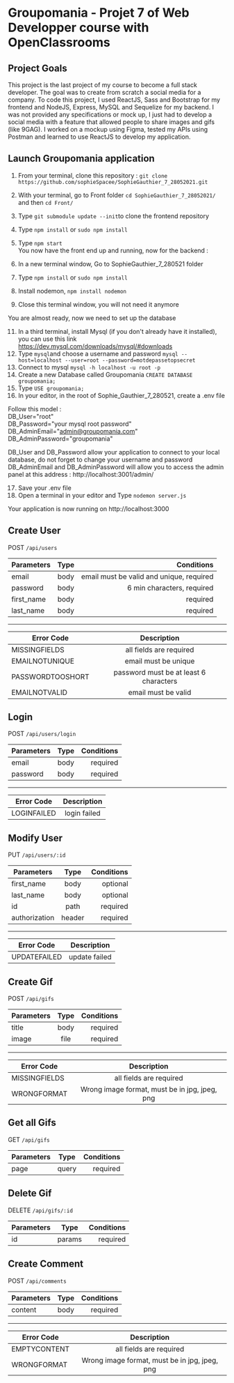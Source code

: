 # Groupomania - Projet 7 of Web Developper course with OpenClassrooms

## Project Goals 

This project is the last project of my course to become a full stack developer. The goal was to create from scratch a social media for a company. To code this project, I used ReactJS, Sass and Bootstrap for my frontend and NodeJS, Express, MySQL and Sequelize for my backend. 
I was not provided any specifications or mock up, I just had to develop a social media with a feature that allowed people to share images and gifs (like 9GAG). I worked on a mockup using Figma, tested my APIs using Postman and learned to use ReactJS to develop my application. 

## Launch Groupomania application

1. From your terminal, clone this repository :
   `git clone https://github.com/sophieSpacee/SophieGauthier_7_28052021.git`
2. With your terminal, go to Front folder
   `cd SophieGauthier_7_28052021/` and then `cd Front/`
3. Type `git submodule update --init`to clone the frontend repository
4. Type `npm install` or `sudo npm install`
5. Type `npm start`
   <br/>
   You now have the front end up and running, now for the backend :
   <br/>

6. In a new terminal window, Go to SophieGauthier_7_280521 folder
7. Type `npm install` or `sudo npm install`
8. Install nodemon, `npm install nodemon`
9. Close this terminal window, you will not need it anymore
   <br/>

You are almost ready, now we need to set up the database
<br/>

11. In a third terminal, install Mysql (if you don't already have it installed), you can use this link https://dev.mysql.com/downloads/mysql/#downloads
12. Type `mysql`and choose a username and password `mysql --host=localhost --user=root --password=motdepassetopsecret`
13. Connect to mysql `mysql -h localhost -u root -p`
14. Create a new Database called Groupomania `CREATE DATABASE groupomania;`
15. Type `USE groupomania;`
16. In your editor, in the root of Sophie_Gauthier_7_280521, create a .env file <br/>

Follow this model : <br/>
DB_User="root"<br/>
DB_Password="your mysql root password"<br/>
DB_AdminEmail="admin@groupomania.com"<br/>
DB_AdminPassword="groupomania"<br/>

DB_User and DB_Password allow your application to connect to your local database, do not forget to change your username and password <br/>
DB_AdminEmail and DB_AdminPassword will allow you to access the admin panel at this address : http://localhost:3001/admin/

17. Save your .env file
18. Open a terminal in your editor and Type `nodemon server.js`

Your application is now running on http://localhost:3000

## Create User

POST `/api/users`

| Parameters | Type |                               Conditions |
| ---------- | :--: | ---------------------------------------: |
| email      | body | email must be valid and unique, required |
| password   | body |               6 min characters, required |
| first_name | body |                                 required |
| last_name  | body |                                 required |

---

| Error Code       |              Description               |
| ---------------- | :------------------------------------: |
| MISSINGFIELDS    |        all fields are required         |
| EMAILNOTUNIQUE   |          email must be unique          |
| PASSWORDTOOSHORT | password must be at least 6 characters |
| EMAILNOTVALID    |          email must be valid           |

## Login

POST `/api/users/login`

| Parameters | Type | Conditions |
| ---------- | :--: | ---------: |
| email      | body |   required |
| password   | body |   required |

---

| Error Code  | Description  |
| ----------- | :----------: |
| LOGINFAILED | login failed |

## Modify User

PUT `/api/users/:id`

| Parameters    |  Type  | Conditions |
| ------------- | :----: | ---------: |
| first_name    |  body  |   optional |
| last_name     |  body  |   optional |
| id            |  path  |   required |
| authorization | header |   required |

---

| Error Code   |  Description  |
| ------------ | :-----------: |
| UPDATEFAILED | update failed |

## Create Gif

POST `/api/gifs`

| Parameters | Type | Conditions |
| ---------- | :--: | ---------: |
| title      | body |   required |
| image      | file |   required |

---

| Error Code    |                  Description                  |
| ------------- | :-------------------------------------------: |
| MISSINGFIELDS |            all fields are required            |
| WRONGFORMAT   | Wrong image format, must be in jpg, jpeg, png |

## Get all Gifs

GET `/api/gifs`

| Parameters | Type  | Conditions |
| ---------- | :---: | ---------: |
| page       | query |   required |

## Delete Gif

DELETE `/api/gifs/:id`

| Parameters |  Type  | Conditions |
| ---------- | :----: | ---------: |
| id         | params |   required |

## Create Comment

POST `/api/comments`

| Parameters | Type | Conditions |
| ---------- | :--: | ---------: |
| content    | body |   required |

---

| Error Code   |                  Description                  |
| ------------ | :-------------------------------------------: |
| EMPTYCONTENT |            all fields are required            |
| WRONGFORMAT  | Wrong image format, must be in jpg, jpeg, png |
